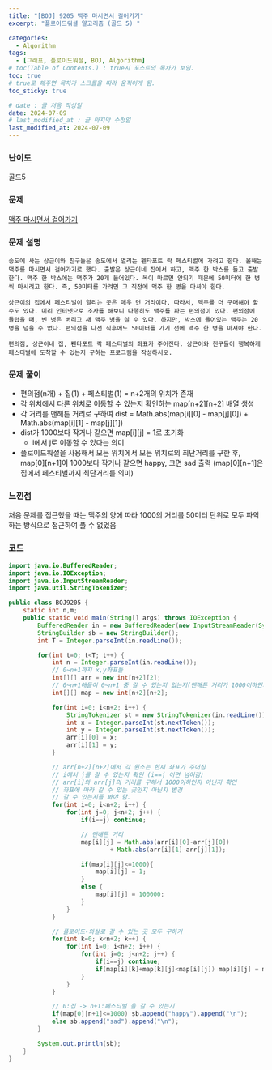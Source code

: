 ```yaml
---
title: "[BOJ] 9205 맥주 마시면서 걸어가기"
excerpt: "플로이드워셜 알고리즘 (골드 5) "

categories:
  - Algorithm
tags:
  - [그래프, 플로이드워셜, BOJ, Algorithm]
# toc(Table of Contents.) : true시 포스트의 목차가 보임.
toc: true
# true로 해주면 목차가 스크롤을 따라 움직이게 됨.
toc_sticky: true

# date : 글 처음 작성일
date: 2024-07-09
# last_modified_at : 글 마지막 수정일
last_modified_at: 2024-07-09
---
```


### 난이도

골드5

### 문제

[맥주 마시면서 걸어가기](https://www.acmicpc.net/problem/9205)

### 문제 설명

    송도에 사는 상근이와 친구들은 송도에서 열리는 펜타포트 락 페스티벌에 가려고 한다. 올해는 맥주를 마시면서 걸어가기로 했다. 출발은 상근이네 집에서 하고, 맥주 한 박스를 들고 출발한다. 맥주 한 박스에는 맥주가 20개 들어있다. 목이 마르면 안되기 때문에 50미터에 한 병씩 마시려고 한다. 즉, 50미터를 가려면 그 직전에 맥주 한 병을 마셔야 한다.

    상근이의 집에서 페스티벌이 열리는 곳은 매우 먼 거리이다. 따라서, 맥주를 더 구매해야 할 수도 있다. 미리 인터넷으로 조사를 해보니 다행히도 맥주를 파는 편의점이 있다. 편의점에 들렸을 때, 빈 병은 버리고 새 맥주 병을 살 수 있다. 하지만, 박스에 들어있는 맥주는 20병을 넘을 수 없다. 편의점을 나선 직후에도 50미터를 가기 전에 맥주 한 병을 마셔야 한다.

    편의점, 상근이네 집, 펜타포트 락 페스티벌의 좌표가 주어진다. 상근이와 친구들이 행복하게 페스티벌에 도착할 수 있는지 구하는 프로그램을 작성하시오.

### 문제 풀이

- 편의점(n개) + 집(1) + 페스티벌(1) = n+2개의 위치가 존재
- 각 위치에서 다른 위치로 이동할 수 있는지 확인하는 map[n+2][n+2] 배열 생성
- 각 거리를 맨해튼 거리로 구하여 dist = Math.abs(map[i][0] - map[j][0]) + Math.abs(map[i][1] - map[j][1])
- dist가 1000보다 작거나 같으면 map[i][j] = 1로 초기화
  - i에서 j로 이동할 수 있다는 의미
- 플로이드워셜을 사용해서 모든 위치에서 모든 위치로의 최단거리를 구한 후, map[0][n+1]이 1000보다 작거나 같으면 happy, 크면 sad 출력 (map[0][n+1]은 집에서 페스티벌까지 최단거리를 의미)

### 느낀점

처음 문제를 접근했을 때는 맥주의 양에 따라 1000의 거리를 50미터 단위로 모두 파악하는 방식으로 접근하여 풀 수 없었음

### 코드

```java
import java.io.BufferedReader;
import java.io.IOException;
import java.io.InputStreamReader;
import java.util.StringTokenizer;

public class BOJ9205 {
	static int n,m;
	public static void main(String[] args) throws IOException {
		BufferedReader in = new BufferedReader(new InputStreamReader(System.in));
		StringBuilder sb = new StringBuilder();
		int T = Integer.parseInt(in.readLine());

		for(int t=0; t<T; t++) {
			int n = Integer.parseInt(in.readLine());
			// 0~n+1까지 x,y좌표들
			int[][] arr = new int[n+2][2];
			// 0~n+1애들이 0~n+1 중 갈 수 있는지 없는지(맨해튼 거리가 1000이하인지)
			int[][] map = new int[n+2][n+2];

			for(int i=0; i<n+2; i++) {
				StringTokenizer st = new StringTokenizer(in.readLine());
				int x = Integer.parseInt(st.nextToken());
				int y = Integer.parseInt(st.nextToken());
				arr[i][0] = x;
				arr[i][1] = y;
			}

			// arr[n+2][n+2]에서 각 원소는 현재 좌표가 주어짐
			// i에서 j를 갈 수 있는지 확인 (i==j 이면 넘어감)
			// arr[i]와 arr[j]의 거리를 구해서 1000이하인지 아닌지 확인
			// 좌표에 따라 갈 수 있는 곳인지 아닌지 변경
			// 갈 수 있는지를 봐야 함.
			for(int i=0; i<n+2; i++) {
				for(int j=0; j<n+2; j++) {
					if(i==j) continue;

					// 맨해튼 거리
					map[i][j] = Math.abs(arr[i][0]-arr[j][0])
							+ Math.abs(arr[i][1]-arr[j][1]);

					if(map[i][j]<=1000){
						map[i][j] = 1;
					}
					else {
						map[i][j] = 100000;
					}
				}
			}

			// 플로이드-와샬로 갈 수 있는 곳 모두 구하기
			for(int k=0; k<n+2; k++) {
				for(int i=0; i<n+2; i++) {
					for(int j=0; j<n+2; j++) {
						if(i==j) continue;
						if(map[i][k]+map[k][j]<map[i][j]) map[i][j] = map[i][k]+map[k][j];
					}
				}
			}

			// 0:집 -> n+1:페스티벌 을 갈 수 있는지
			if(map[0][n+1]<=1000) sb.append("happy").append("\n");
			else sb.append("sad").append("\n");
		}

		System.out.println(sb);
	}
}


```
